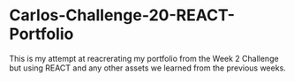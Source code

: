 # Carlos-Challenge-20-REACT-Portfolio

This is my attempt at reacrerating my portfolio from the Week 2 Challenge but using REACT and any other assets we learned from the previous weeks. 